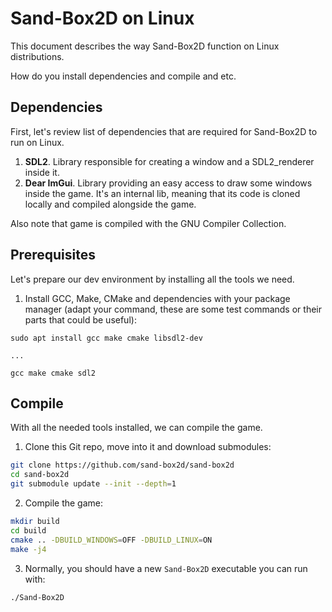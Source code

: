 # Sand-Box2D on Linux
This document describes the way Sand-Box2D function on Linux distributions.

How do you install dependencies and compile and etc.

## Dependencies
First, let's review list of dependencies that are required for Sand-Box2D to run on Linux.

1. **SDL2**. Library responsible for creating a window and a SDL2_renderer inside it.
2. **Dear ImGui**. Library providing an easy access to draw some windows inside the game.
It's an internal lib, meaning that its code is cloned locally and compiled alongside the game.

Also note that game is compiled with the GNU Compiler Collection.

## Prerequisites
Let's prepare our dev environment by installing all the tools we need.

1. Install GCC, Make, CMake and dependencies with your package manager
(adapt your command, these are some test commands or their parts that could be useful):
```
sudo apt install gcc make cmake libsdl2-dev

...

gcc make cmake sdl2
```

## Compile
With all the needed tools installed, we can compile the game.

1. Clone this Git repo, move into it and download submodules:
```bash
git clone https://github.com/sand-box2d/sand-box2d
cd sand-box2d
git submodule update --init --depth=1
```

2. Compile the game:
```bash
mkdir build
cd build
cmake .. -DBUILD_WINDOWS=OFF -DBUILD_LINUX=ON
make -j4
```

3. Normally, you should have a new `Sand-Box2D` executable you can run with:
```bash
./Sand-Box2D
```
